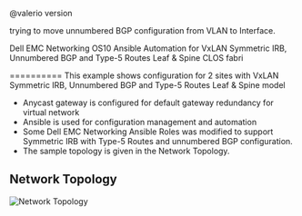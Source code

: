 
@valerio version

trying to move unnumbered BGP configuration from VLAN to Interface.

Dell EMC Networking OS10 Ansible Automation for VxLAN Symmetric IRB, Unnumbered BGP and Type-5 Routes Leaf & Spine CLOS fabri

==========
This example shows configuration for 2 sites with VxLAN Symmetric IRB, Unnumbered BGP and Type-5 Routes Leaf & Spine model

* Anycast gateway is configured for default gateway redundancy for virtual network 
* Ansible is used for configuration management and automation
* Some Dell EMC Networking Ansible Roles was modified to support Symmetric IRB with Type-5 Routes and unnumbered BGP configuration. 
* The sample topology is given in the Network Topology.

## Network Topology
![Network Topology](Ansible_Topology.png)
